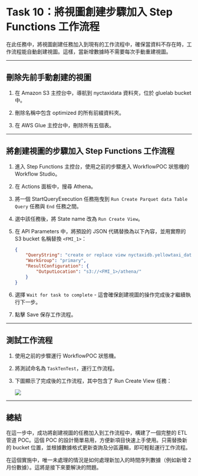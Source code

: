 # Task 10：將視圖創建步驟加入 Step Functions 工作流程

在此任務中，將視圖創建任務加入到現有的工作流程中，確保當資料不存在時，工作流程能自動創建視圖。這樣，當新增數據時不需要每次手動重建視圖。

---

## 刪除先前手動創建的視圖

1. 在 Amazon S3 主控台中，導航到 nyctaxidata 資料夾，位於 gluelab bucket 中。

2. 刪除名稱中包含 optimized 的所有前綴資料夾。

3. 在 AWS Glue 主控台中，刪除所有五個表。

---

## 將創建視圖的步驟加入 Step Functions 工作流程

1. 進入 Step Functions 主控台，使用之前的步驟進入 WorkflowPOC 狀態機的 Workflow Studio。

2. 在 Actions 面板中，搜尋 Athena。

3. 將一個 StartQueryExecution 任務拖曳到 `Run Create Parquet data Table Query` 任務與 `End` 任務之間。

4. 選中該任務後，將 State name 改為 `Run Create View`。

5. 在 API Parameters 中，將預設的 JSON 代碼替換為以下內容，並用實際的 S3 bucket 名稱替換 `<FMI_1>`：

    ```json
    {
        "QueryString": "create or replace view nyctaxidb.yellowtaxi_data_vw as select a.*, lkup.* from (select datatab.pulocationid pickup_location, pickup_month, pickup_year, sum(cast(datatab.total_amount AS decimal(10, 2))) AS sum_fare, sum(cast(datatab.trip_distance AS decimal(10, 2))) AS sum_trip_distance, count(*) AS countrec FROM nyctaxidb.yellowtaxi_data_parquet datatab WHERE datatab.pulocationid is NOT null GROUP BY datatab.pulocationid, pickup_month, pickup_year) a, nyctaxidb.nyctaxi_lookup_parquet lkup WHERE lkup.locationid = a.pickup_location",
        "WorkGroup": "primary",
        "ResultConfiguration": {
            "OutputLocation": "s3://<FMI_1>/athena/"
        }
    }
    ```

6. 選擇 `Wait for task to complete` - 這會確保創建視圖的操作完成後才繼續執行下一步。

7. 點擊 Save 保存工作流程。

---

## 測試工作流程

1. 使用之前的步驟運行 WorkflowPOC 狀態機。

2. 將測試命名為 `TaskTenTest`，運行工作流程。

3. 下圖顯示了完成後的工作流程，其中包含了 Run Create View 任務：

    ![](images/task10_completed_workflow.png)

---

## 總結

在這一步中，成功將創建視圖的任務加入到工作流程中，構建了一個完整的 ETL 管道 POC。這個 POC 的設計簡單易用，方便新項目快速上手使用。只需替換新的 bucket 位置，並根據數據格式更新查詢及分區邏輯，即可輕鬆運行工作流程。

在這個實施中，唯一未處理的情況是如何處理新加入的時間序列數據（例如新增 2 月份數據）。這將是接下來要解決的問題。